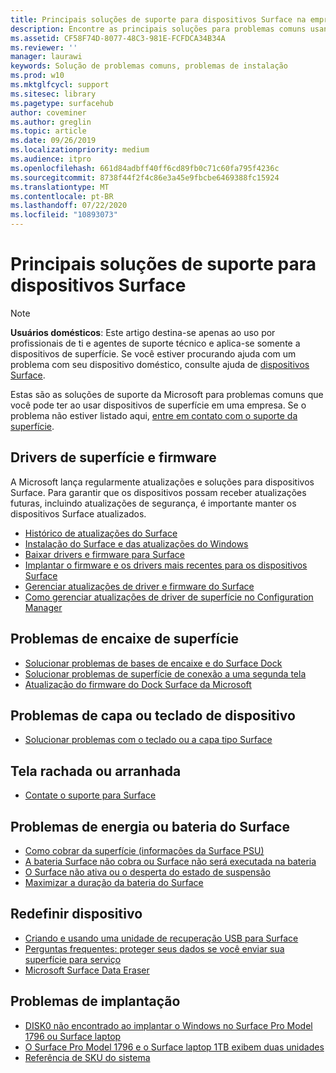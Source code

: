 ```yaml
---
title: Principais soluções de suporte para dispositivos Surface na empresa
description: Encontre as principais soluções para problemas comuns usando dispositivos Surface na empresa.
ms.assetid: CF58F74D-8077-48C3-981E-FCFDCA34B34A
ms.reviewer: ''
manager: laurawi
keywords: Solução de problemas comuns, problemas de instalação
ms.prod: w10
ms.mktglfcycl: support
ms.sitesec: library
ms.pagetype: surfacehub
author: coveminer
ms.author: greglin
ms.topic: article
ms.date: 09/26/2019
ms.localizationpriority: medium
ms.audience: itpro
ms.openlocfilehash: 661d84adbff40ff6cd89fb0c71c60fa795f4236c
ms.sourcegitcommit: 8738f44f2f4c86e3a45e9fbcbe6469388fc15924
ms.translationtype: MT
ms.contentlocale: pt-BR
ms.lasthandoff: 07/22/2020
ms.locfileid: "10893073"
---
```

# Principais soluções de suporte para dispositivos Surface

> [!Note]
> **Usuários domésticos**: Este artigo destina-se apenas ao uso por profissionais de ti e agentes de suporte técnico e aplica-se somente a dispositivos de superfície. Se você estiver procurando ajuda com um problema com seu dispositivo doméstico, consulte ajuda de [dispositivos Surface](https://support.microsoft.com/products/surface-devices).

Estas são as soluções de suporte da Microsoft para problemas comuns que você pode ter ao usar dispositivos de superfície em uma empresa. Se o problema não estiver listado aqui, [entre em contato com o suporte da superfície](contact-surface-support.md?tabs=online).

##  <a name="surface-drivers-and-firmware"></a>Drivers de superfície e firmware

A Microsoft lança regularmente atualizações e soluções para dispositivos Surface. Para garantir que os dispositivos possam receber atualizações futuras, incluindo atualizações de segurança, é importante manter os dispositivos Surface atualizados.

- [Histórico de atualizações do Surface](https://www.microsoft.com/surface/support/install-update-activate/surface-update-history)
- [Instalação do Surface e das atualizações do Windows](https://www.microsoft.com/surface/support/performance-and-maintenance/install-software-updates-for-surface?os=windows-10&=undefined)
- [Baixar drivers e firmware para Surface](https://support.microsoft.com/help/4023482)
- [Implantar o firmware e os drivers mais recentes para os dispositivos Surface](https://docs.microsoft.com/surface/deploy-the-latest-firmware-and-drivers-for-surface-devices)
- [Gerenciar atualizações de driver e firmware do Surface](https://docs.microsoft.com/surface/manage-surface-pro-3-firmware-updates)
- [Como gerenciar atualizações de driver de superfície no Configuration Manager](https://support.microsoft.com/help/4098906)

##  <a name="surface-dock-issues"></a>Problemas de encaixe de superfície

- [Solucionar problemas de bases de encaixe e do Surface Dock](https://support.microsoft.com/help/4023468/surface-troubleshoot-surface-dock-and-docking-stations)
- [Solucionar problemas de superfície de conexão a uma segunda tela](https://support.microsoft.com/help/4023496)
- [Atualização do firmware do Dock Surface da Microsoft](https://docs.microsoft.com/surface/surface-dock-updater)

##  <a name="device-cover-or-keyboard-issues"></a>Problemas de capa ou teclado de dispositivo

- [Solucionar problemas com o teclado ou a capa tipo Surface](https://www.microsoft.com/surface/support/hardware-and-drivers/troubleshoot-surface-keyboards)

##  <a name="screen-cracked-or-scratched-issues"></a>Tela rachada ou arranhada

- [Contate o suporte para Surface](contact-surface-support.md?tabs=online)

##  <a name="surface-power-or-battery-issues"></a>Problemas de energia ou bateria do Surface

- [Como cobrar da superfície (informações da Surface PSU)](https://support.microsoft.com/help/4023496)
- [A bateria Surface não cobra ou Surface não será executada na bateria](https://support.microsoft.com/help/4023536)
- [O Surface não ativa ou o desperta do estado de suspensão](https://support.microsoft.com/help/4023537)
- [Maximizar a duração da bateria do Surface](https://support.microsoft.com/help/4483194)

##  <a name="reset-device"></a>Redefinir dispositivo

- [Criando e usando uma unidade de recuperação USB para Surface](https://support.microsoft.com/help/4023512)
- [Perguntas frequentes: proteger seus dados se você enviar sua superfície para serviço](https://support.microsoft.com/help/4023508)
- [Microsoft Surface Data Eraser](https://docs.microsoft.com/surface/microsoft-surface-data-eraser)

##  <a name="deployment-issues"></a>Problemas de implantação

- [DISK0 não encontrado ao implantar o Windows no Surface Pro Model 1796 ou Surface laptop](https://support.microsoft.com/help/4046108)
- [O Surface Pro Model 1796 e o Surface laptop 1TB exibem duas unidades](https://support.microsoft.com/help/4046105)
- [Referência de SKU do sistema](https://docs.microsoft.com/surface/surface-system-sku-reference)

